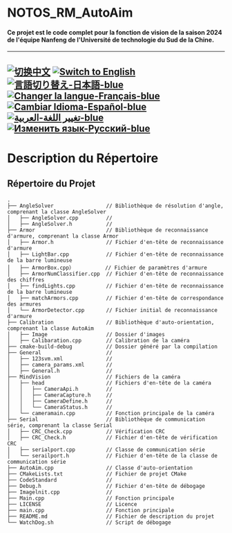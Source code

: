 # NOTOS_RM_AutoAim
#### Ce projet est le code complet pour la fonction de vision de la saison 2024 de l'équipe Nanfeng de l'Université de technologie du Sud de la Chine.

---
[![切换中文](https://img.shields.io/badge/切换语言-中文-blue)](REAME\README.zh.md)
[![Switch to English](https://img.shields.io/badge/Switch-English-blue)](README.md)
[![言語切り替え-日本語-blue](https://img.shields.io/badge/言語切り替え-日本語-blue)](REAME\README.jp.md)
[![Changer la langue-Français-blue](https://img.shields.io/badge/Changer%20la%20langue-Fran%C3%A7ais-blue)](REAME\README.fr.md)
[![Cambiar Idioma-Español-blue](https://img.shields.io/badge/Cambiar%20Idioma-Espa%C3%B1ol-blue)](REAME\README.es.md)
[![تغيير اللغة-العربية-blue](https://img.shields.io/badge/تغيير%20اللغة-العربية-blue)](REAME\README.ar.md)
[![Изменить язык-Русский-blue](https://img.shields.io/badge/Изменить%20язык-Русский-blue)](REAME\README.ru.md)
---

# Description du Répertoire

## Répertoire du Projet
    .
    ├── AngleSolver                 // Bibliothèque de résolution d'angle, comprenant la classe AngleSolver
    │   ├── AngleSolver.cpp         // 
    │   ├── AngleSolver.h           // 
    ├── Armor                       // Bibliothèque de reconnaissance d'armure, comprenant la classe Armor
    │   ├── Armor.h                 // Fichier d'en-tête de reconnaissance d'armure
    │   ├── LightBar.cpp            // Fichier d'en-tête de reconnaissance de la barre lumineuse
    │   ├── ArmorBox.cpp）          // Fichier de paramètres d'armure
    │   ├── ArmorNumClassifier.cpp  // Fichier d'en-tête de reconnaissance des chiffres
    │   ├── findLights.cpp          // Fichier d'en-tête de reconnaissance de la barre lumineuse
    │   ├── matchArmors.cpp         // Fichier d'en-tête de correspondance des armures
    │   └── ArmorDetector.cpp       // Fichier initial de reconnaissance d'armure
    ├── Calibration                 // Bibliothèque d'auto-orientation, comprenant la classe AutoAim
    │   ├── Image                   // Dossier d'images
    │   ├── Calibaration.cpp        // Calibration de la caméra
    ├── cmake-build-debug           // Dossier généré par la compilation
    ├── General                     // 
    │   ├── 123svm.xml              // 
    │   ├── camera_params.xml     	// 
    │   ├── General.h               // 
    ├── MindVision                  // Fichiers de la caméra
    │   ├── head                    // Fichiers d'en-tête de la caméra
    │   │   ├── CameraApi.h         // 
    │   │   ├── CameraCapture.h     // 
    │   │   ├── CameraDefine.h      // 
    │   │   └── CameraStatus.h      // 
    │   └── cameramain.cpp          // Fonction principale de la caméra
    ├── Serial                      // Bibliothèque de communication série, comprenant la classe Serial
    │   ├── CRC_Check.cpp           // Vérification CRC
    │   ├── CRC_Check.h             // Fichier d'en-tête de vérification CRC
    │   ├── serialport.cpp          // Classe de communication série
    │   └── serailport.h            // Fichier d'en-tête de la classe de communication série
    ├── AutoAim.cpp                 // Classe d'auto-orientation
    ├── CMakeLists.txt              // Fichier de projet CMake
    ├── CodeStandard                //
    ├── Debug.h                     // Fichier d'en-tête de débogage
    ├── Imagelnit.cpp               // 
    ├── Main.cpp                    // Fonction principale
    ├── LICENSE                     // Licence 
    ├── main.cpp                    // Fonction principale
    ├── README.md                   // Fichier de description du projet
    └── WatchDog.sh                 // Script de débogage